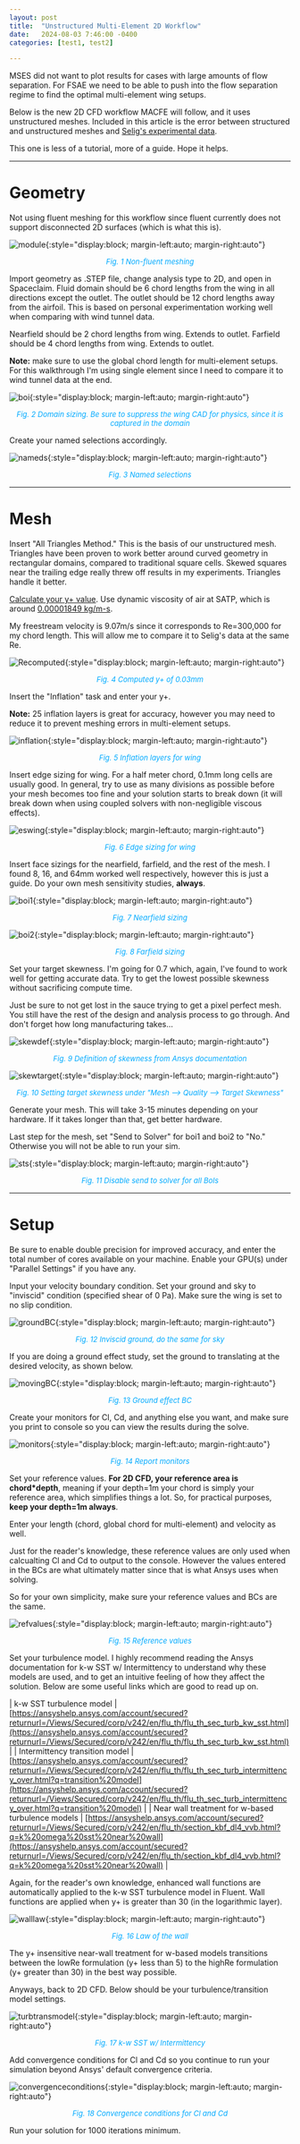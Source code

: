 ```yaml
---
layout: post
title:  "Unstructured Multi-Element 2D Workflow"
date:   2024-08-03 7:46:00 -0400
categories: [test1, test2]

---
```

MSES did not want to plot results for cases with large amounts of flow separation. For FSAE we need to be able to push into the flow separation regime to find the optimal multi-element wing setups.

Below is the new 2D CFD workflow MACFE will follow, and it uses unstructured meshes. Included in this article is the error between structured and unstructured meshes and [Selig's experimental data](https://m-selig.ae.illinois.edu/pd.html).

This one is less of a tutorial, more of a guide. Hope it helps.

---
# Geometry
Not using fluent meshing for this workflow since fluent currently does not support disconnected 2D surfaces (which is what this is).

![module](/assets/images/module.jpg){:style="display:block; margin-left:auto; margin-right:auto"}
<p align = "center"><font size = "2" color="#00aaff"><i>Fig. 1 Non-fluent meshing</i></font></p>

Import geometry as .STEP file, change analysis type to 2D, and open in Spaceclaim. Fluid domain should be 6 chord lengths from the wing in all directions except the outlet. The outlet should be 12 chord lengths away from the airfoil. This is based on personal experimentation working well when comparing with wind tunnel data.

Nearfield should be 2 chord lengths from wing. Extends to outlet. Farfield should be 4 chord lengths from wing. Extends to outlet.

**Note:** make sure to use the global chord length for multi-element setups. For this walkthrough I'm using single element since I need to compare it to wind tunnel data at the end.

![boi](/assets/images/boi.jpg){:style="display:block; margin-left:auto; margin-right:auto"}
<p align = "center"><font size = "2" color="#00aaff"><i>Fig. 2 Domain sizing. Be sure to suppress the wing CAD for physics, since it is captured in the domain</i></font></p>

Create your named selections accordingly.

![nameds](/assets/images/nameds.jpg){:style="display:block; margin-left:auto; margin-right:auto"}
<p align = "center"><font size = "2" color="#00aaff"><i>Fig. 3 Named selections</i></font></p>

---
# Mesh
Insert "All Triangles Method." This is the basis of our unstructured mesh. Triangles have been proven to work better around curved geometry in rectangular domains, compared to traditional square cells. Skewed squares near the trailing edge really threw off results in my experiments. Triangles handle it better.

[Calculate your y+ value](https://www.cadence.com/en_US/home/tools/system-analysis/computational-fluid-dynamics/y-plus.html). Use dynamic viscosity of air at SATP, which is around [0.00001849 kg/m-s](https://www.engineersedge.com/physics/viscosity_of_air_dynamic_and_kinematic_14483.htm#:~:text=At%2025%20%C2%B0C%2C%20the,the%20kinematic%20viscosity%2015.7%20cSt.).

My freestream velocity is 9.07m/s since it corresponds to Re=300,000 for my chord length. This will allow me to compare it to Selig's data at the same Re.

![Recomputed](/assets/images/Recomputed.jpg){:style="display:block; margin-left:auto; margin-right:auto"}
<p align = "center"><font size = "2" color="#00aaff"><i>Fig. 4 Computed y+ of 0.03mm</i></font></p>

Insert the "Inflation" task and enter your y+.

**Note:** 25 inflation layers is great for accuracy, however you may need to reduce it to prevent meshing errors in multi-element setups.

![inflation](/assets/images/inflation.jpg){:style="display:block; margin-left:auto; margin-right:auto"}
<p align = "center"><font size = "2" color="#00aaff"><i>Fig. 5 Inflation layers for wing</i></font></p>

Insert edge sizing for wing. For a half meter chord, 0.1mm long cells are usually good. In general, try to use as many divisions as possible before your mesh becomes too fine and your solution starts to break down (it will break down when using coupled solvers with non-negligible viscous effects).

![eswing](/assets/images/eswing.jpg){:style="display:block; margin-left:auto; margin-right:auto"}
<p align = "center"><font size = "2" color="#00aaff"><i>Fig. 6 Edge sizing for wing</i></font></p>

Insert face sizings for the nearfield, farfield, and the rest of the mesh. I found 8, 16, and 64mm worked well respectively, however this is just a guide. Do your own mesh sensitivity studies, **always**.

![boi1](/assets/images/boi1.jpg){:style="display:block; margin-left:auto; margin-right:auto"}
<p align = "center"><font size = "2" color="#00aaff"><i>Fig. 7 Nearfield sizing</i></font></p>

![boi2](/assets/images/boi2.jpg){:style="display:block; margin-left:auto; margin-right:auto"}
<p align = "center"><font size = "2" color="#00aaff"><i>Fig. 8 Farfield sizing</i></font></p>

Set your target skewness. I'm going for 0.7 which, again, I've found to work well for getting accurate data. Try to get the lowest possible skewness without sacrificing compute time.

Just be sure to not get lost in the sauce trying to get a pixel perfect mesh. You still have the rest of the design and analysis process to go through. And don't forget how long manufacturing takes...

![skewdef](/assets/images/skewdef.jpg){:style="display:block; margin-left:auto; margin-right:auto"}
<p align = "center"><font size = "2" color="#00aaff"><i>Fig. 9 Definition of skewness from Ansys documentation</i></font></p>

![skewtarget](/assets/images/skewtarget.jpg){:style="display:block; margin-left:auto; margin-right:auto"}
<p align = "center"><font size = "2" color="#00aaff"><i>Fig. 10 Setting target skewness under "Mesh --> Quality --> Target Skewness"</i></font></p>

Generate your mesh. This will take 3-15 minutes depending on your hardware. If it takes longer than that, get better hardware.

Last step for the mesh, set "Send to Solver" for boi1 and boi2 to "No." Otherwise you will not be able to run your sim.

![sts](/assets/images/sts.jpg){:style="display:block; margin-left:auto; margin-right:auto"}
<p align = "center"><font size = "2" color="#00aaff"><i>Fig. 11 Disable send to solver for all BoIs</i></font></p>

---
# Setup
Be sure to enable double precision for improved accuracy, and enter the total number of cores available on your machine. Enable your GPU(s) under "Parallel Settings" if you have any.

Input your velocity boundary condition. Set your ground and sky to "inviscid" condition (specified shear of 0 Pa). Make sure the wing is set to no slip condition.

![groundBC](/assets/images/groundBC.jpg){:style="display:block; margin-left:auto; margin-right:auto"}
<p align = "center"><font size = "2" color="#00aaff"><i>Fig. 12 Inviscid ground, do the same for sky</i></font></p>

If you are doing a ground effect study, set the ground to translating at the desired velocity, as shown below.

![movingBC](/assets/images/movingBC.jpg){:style="display:block; margin-left:auto; margin-right:auto"}
<p align = "center"><font size = "2" color="#00aaff"><i>Fig. 13 Ground effect BC</i></font></p>

Create your monitors for Cl, Cd, and anything else you want, and make sure you print to console so you can view the results during the solve.

![monitors](/assets/images/monitors.jpg){:style="display:block; margin-left:auto; margin-right:auto"}
<p align = "center"><font size = "2" color="#00aaff"><i>Fig. 14 Report monitors</i></font></p>

Set your reference values. **For 2D CFD, your reference area is chord*depth**, meaning if your depth=1m your chord is simply your reference area, which simplifies things a lot. So, for practical purposes, **keep your depth=1m always**.

Enter your length (chord, global chord for multi-element) and velocity as well.

Just for the reader's knowledge, these reference values are only used when calcualting Cl and Cd to output to the console. However the values entered in the BCs are what ultimately matter since that is what Ansys uses when solving.

So for your own simplicity, make sure your reference values and BCs are the same.

![refvalues](/assets/images/refvalues.jpg){:style="display:block; margin-left:auto; margin-right:auto"}
<p align = "center"><font size = "2" color="#00aaff"><i>Fig. 15 Reference values</i></font></p>

Set your turbulence model. I highly recommend reading the Ansys documentation for k-w SST w/ Intermittency to understand why these models are used, and to get an intuitive feeling of how they affect the solution. Below are some useful links which are good to read up on.

| k-w SST turbulence model | [https://ansyshelp.ansys.com/account/secured?returnurl=/Views/Secured/corp/v242/en/flu_th/flu_th_sec_turb_kw_sst.html](https://ansyshelp.ansys.com/account/secured?returnurl=/Views/Secured/corp/v242/en/flu_th/flu_th_sec_turb_kw_sst.html) |
| Intermittency transition model | [https://ansyshelp.ansys.com/account/secured?returnurl=/Views/Secured/corp/v242/en/flu_th/flu_th_sec_turb_intermittency_over.html?q=transition%20model](https://ansyshelp.ansys.com/account/secured?returnurl=/Views/Secured/corp/v242/en/flu_th/flu_th_sec_turb_intermittency_over.html?q=transition%20model) |
| Near wall treatment for w-based turbulence models | [https://ansyshelp.ansys.com/account/secured?returnurl=/Views/Secured/corp/v242/en/flu_th/section_kbf_dl4_vvb.html?q=k%20omega%20sst%20near%20wall](https://ansyshelp.ansys.com/account/secured?returnurl=/Views/Secured/corp/v242/en/flu_th/section_kbf_dl4_vvb.html?q=k%20omega%20sst%20near%20wall) |

Again, for the reader's own knowledge, enhanced wall functions are automatically applied to the k-w SST turbulence model in Fluent. Wall functions are applied when y+ is greater than 30 (in the logarithmic layer).

![walllaw](/assets/images/walllaw.png){:style="display:block; margin-left:auto; margin-right:auto"}
<p align = "center"><font size = "2" color="#00aaff"><i>Fig. 16 Law of the wall</i></font></p>

The y+ insensitive near-wall treatment for w-based models transitions between the lowRe formulation (y+ less than 5) to the highRe formulation (y+ greater than 30) in the best way possible.

Anyways, back to 2D CFD. Below should be your turbulence/transition model settings.

![turbtransmodel](/assets/images/turbtransmodel.jpg){:style="display:block; margin-left:auto; margin-right:auto"}
<p align = "center"><font size = "2" color="#00aaff"><i>Fig. 17 k-w SST w/ Intermittency</i></font></p>

Add convergence conditions for Cl and Cd so you continue to run your simulation beyond Ansys' default convergence criteria.

![convergenceconditions](/assets/images/convergenceconditions.jpg){:style="display:block; margin-left:auto; margin-right:auto"}
<p align = "center"><font size = "2" color="#00aaff"><i>Fig. 18 Convergence conditions for Cl and Cd</i></font></p>

Run your solution for 1000 iterations minimum.


